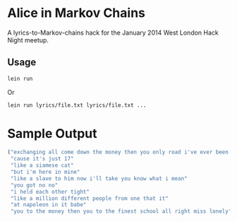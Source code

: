 # Alice in Markov Chains

A lyrics-to-Markov-chains hack for the January 2014 West London Hack Night meetup.

## Usage

```sh
lein run
```

Or

```sh
lein run lyrics/file.txt lyrics/file.txt ...
```

# Sample Output

```clojure
("exchanging all come down the money then you only road i've ever been down"
 "cause it's just 17"
 "like a siamese cat"
 "but i'm here in mine"
 "like a slave to him now i'll take you know what i mean"
 "you got no no"
 "i held each other tight"
 "like a million different people from one that it"
 "at napoleon in it babe"
 "you to the money then you to the finest school all right miss lonely")
```
